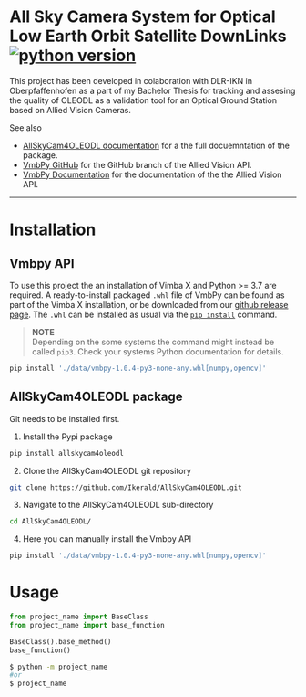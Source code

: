 # All Sky Camera System for Optical Low Earth Orbit Satellite DownLinks [![python version](https://img.shields.io/badge/python-3.7+-blue.svg)](https://www.python.org/downloads/)

This project has been developed in colaboration with DLR-IKN in Oberpfaffenhofen as a part of my Bachelor Thesis for tracking and assesing the quality of OLEODL as a validation tool for an Optical Ground Station based on Allied Vision Cameras.

See also 
- [AllSkyCam4OLEODL documentation](https://allskycam4oleodl.readthedocs.io/en/latest/) for a the full docuemntation of the package.
- [VmbPy GitHub](https://github.com/alliedvision/VmbPy) for the GitHub branch of the Allied Vision API.
- [VmbPy Documentation](https://docs.alliedvision.com/Vimba_X/Vimba_X_DeveloperGuide/pythonAPIManual.html) for the documentation of the the Allied Vision API.

---
# Installation

## Vmbpy API

To use this project the an installation of Vimba X and Python >= 3.7 are required. A ready-to-install packaged
`.whl` file of VmbPy can be found as part of the Vimba X installation, or be downloaded from our
[github release page](https://github.com/alliedvision/VmbPy/releases). The `.whl` can be installed
as usual via the [`pip install`](https://pip.pypa.io/en/stable/cli/pip_install/) command.

> **NOTE**  
> Depending on the some systems the command might instead be called `pip3`. Check your systems
> Python documentation for details.
>

```bash
pip install './data/vmbpy-1.0.4-py3-none-any.whl[numpy,opencv]'
```
## AllSkyCam4OLEODL package

Git needs to be installed first.

1. Install the Pypi package
```bash
pip install allskycam4oleodl
```
2. Clone the AllSkyCam4OLEODL git repository
```bash
git clone https://github.com/Ikerald/AllSkyCam4OLEODL.git
```
3. Navigate to the AllSkyCam4OLEODL sub-directory
```bash
cd AllSkyCam4OLEODL/
```
4. Here you can manually install the Vmbpy API
```bash
pip install './data/vmbpy-1.0.4-py3-none-any.whl[numpy,opencv]'
```









# Usage

```py
from project_name import BaseClass
from project_name import base_function

BaseClass().base_method()
base_function()
```

```bash
$ python -m project_name
#or
$ project_name
```
